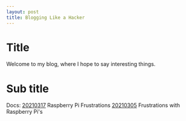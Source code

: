 ```yaml
---
layout: post
title: Blogging Like a Hacker
---
```


# Title
Welcome to my blog, where I hope to say interesting things.

# Sub title

Docs:
  [20210317](20210317) Raspberry Pi Frustrations
  [20210305](20210305) Frustrations with Raspberry Pi's
